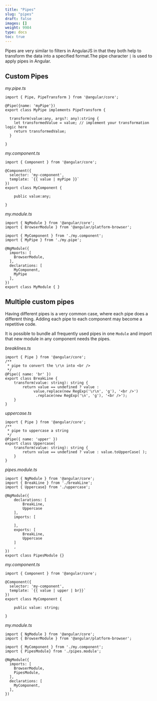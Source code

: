```yaml
---
title: "Pipes"
slug: "pipes"
draft: false
images: []
weight: 9984
type: docs
toc: true
---
```


Pipes are very similar to filters in AngularJS in that they both help to transform the data into a specified format.The pipe character `|` is used to apply pipes in Angular.

## Custom Pipes
*my.pipe.ts*

<!-- language: lang-js -->

    import { Pipe, PipeTransform } from '@angular/core';
    
    @Pipe({name: 'myPipe'})
    export class MyPipe implements PipeTransform {

      transform(value:any, args?: any):string {
        let transformedValue = value; // implement your transformation logic here
        return transformedValue;
      }

    }

*my.component.ts*

<!-- language: lang-js -->

    import { Component } from '@angular/core';
    
    @Component({
      selector: 'my-component',
      template: `{{ value | myPipe }}`
    })
    export class MyComponent {
    
        public value:any;
    
    }

*my.module.ts*

<!-- language: lang-js -->
    import { NgModule } from '@angular/core';
    import { BrowserModule } from '@angular/platform-browser';

    import { MyComponent } from './my.component';
    import { MyPipe } from './my.pipe';

    @NgModule({
      imports: [
        BrowserModule,
      ],
      declarations: [
        MyComponent,
        MyPipe
      ],
    })
    export class MyModule { }


## Multiple custom pipes
Having different pipes is a very common case, where each pipe does a different thing. Adding each pipe to each component may become a repetitive code. 

It is possible to bundle all frequently used pipes in one `Module` and import that new module in any component needs the pipes.

*breaklines.ts*


<!-- language: lang-js -->

    import { Pipe } from '@angular/core';
    /**
     * pipe to convert the \r\n into <br />
     */
    @Pipe({ name: 'br' })
    export class BreakLine {
        transform(value: string): string {
            return value == undefined ? value : 
                 value.replace(new RegExp('\r\n', 'g'), '<br />')
                  .replace(new RegExp('\n', 'g'), '<br />');
        }
    }


*uppercase.ts*
<!-- language: lang-js -->

    import { Pipe } from '@angular/core';
    /**
     * pipe to uppercase a string
     */
    @Pipe({ name: 'upper' })
    export class Uppercase{
        transform(value: string): string {
            return value == undefined ? value : value.toUpperCase( );
        }
    }

*pipes.module.ts*

<!-- language: lang-js -->

    import { NgModule } from '@angular/core';
    import { BreakLine } from './breakLine';
    import { Uppercase} from './uppercase';
    
    @NgModule({
        declarations: [
            BreakLine,
            Uppercase
        ],
        imports: [
    
        ],
        exports: [
            BreakLine,
            Uppercase
        ]
        ,
    })
    export class PipesModule {}

*my.component.ts*
<!-- language: lang-js -->

    import { Component } from '@angular/core';
    
    @Component({
      selector: 'my-component',
      template: `{{ value | upper | br}}`
    })
    export class MyComponent {
    
        public value: string;
    
    }

*my.module.ts*
<!-- language: lang-js -->

    import { NgModule } from '@angular/core';
    import { BrowserModule } from '@angular/platform-browser';
    
    import { MyComponent } from './my.component';
    import { PipesModule} from './pipes.module';
    
    @NgModule({
      imports: [
        BrowserModule,
        PipesModule,
      ],
      declarations: [
        MyComponent,
      ],
    })





